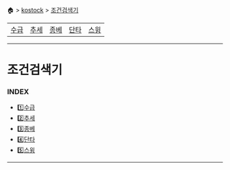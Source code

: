 🏠 > [kostock](../) > [조건검색기](./)
<table>
  <tr>
    <td><a href="search01.md">수급</a></td>
    <td><a href="search02.md">추세</a></td>
    <td><a href="search03.md">종베</a></td>
    <td><a href="search04.md">단타</a></td>
    <td><a href="search05.md">스윙</a></td>
  </tr>
</table>

---
# 조건검색기

### INDEX
- [1️⃣수급](./search01.md)
- [2️⃣추세](./search02.md)
- [3️⃣종베](./search03.md)
- [4️⃣단타](./search04.md)
- [5️⃣스윙](./search05.md)

---